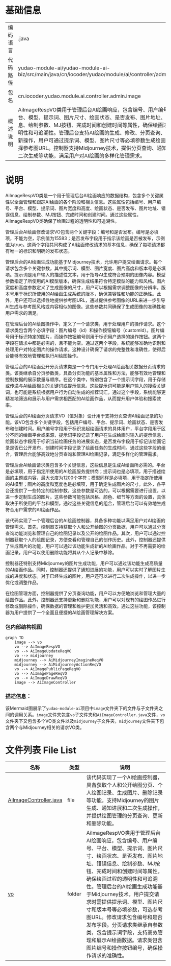 # 基础信息

|      |      |
|------|------|
| 编码语言 | .java |
| 代码路径 | yudao-module-ai/yudao-module-ai-biz/src/main/java/cn/iocoder/yudao/module/ai/controller/admin/image |
| 包名 | cn.iocoder.yudao.module.ai.controller.admin.image |
| 概述说明 | AiImageRespVO类用于管理后台AI绘画响应，包含编号、用户编号、平台、模型、提示词、图片尺寸、绘画状态、是否发布、图片地址、错误信息、绘制参数、MJ按钮、完成时间和创建时间等属性，确保绘画过程的透明性和可追溯性。管理后台支持AI绘画的生成、修改、分页查询、删除和更新操作，用户可通过提示词、模型、图片尺寸等必填参数生成绘画，并可选择参考图URL。控制器支持Midjourney技术，提供分页查询、通知进展、二次生成等功能，满足用户对AI绘画的多样化管理需求。 |

# 说明

AiImageRespVO类是一个用于管理后台AI绘画响应的数据结构，包含多个关键属性以全面管理和跟踪AI绘画的各个阶段和相关信息。这些属性包括编号、用户编号、平台、模型、提示词、图片宽度和高度、绘画状态、是否发布、图片地址、错误信息、绘制参数、MJ按钮、完成时间和创建时间。通过这些属性，AiImageRespVO类确保了绘画过程的透明性和可追溯性。

管理后台AI绘画修改请求VO包含两个关键字段：编号和是否发布。编号是必填项，不能为空，示例值为15583；是否发布字段用于指示该绘画是否被发布，示例值为true。这两个字段共同构成了AI绘画修改请求的基本信息，确保了每项请求都有唯一的标识和明确的发布状态。

管理后台的AI绘画生成功能基于Midjourney技术，允许用户提交绘画请求。每个请求包含多个关键参数，其中提示词、模型、图片宽度、图片高度和版本号是必填项。提示词是用户输入的描述性文本，用于指导AI生成符合预期的图像内容。模型参数指定了所使用的AI模型版本，确保生成结果符合特定模型的能力和风格。图片宽度和高度参数定义了生成图像的尺寸，用户可以根据需求调整图像的分辨率。版本号用于标识所使用的AI绘画生成系统的版本，确保兼容性和功能的正确性。此外，用户还可以选择性地提供参考图URL，通过提供参考图像的URL来进一步引导AI生成与参考图风格或内容相似的图像。这些参数共同确保了生成图像的准确性和用户需求的满足。

在管理后台的AI绘图操作中，定义了一个请求类，用于处理用户的操作请求。这个请求类包含两个必填字段：图片编号（id）和操作按钮编号（customId）。图片编号用于标识特定的图片，而操作按钮编号则用于标识用户选择的操作按钮。这两个字段在请求中都是必需的，且不能为空。通过这两个字段，系统能够准确地识别和处理用户对特定图片的操作请求。这种设计确保了请求的完整性和准确性，使得后台能够有效地管理和执行AI绘图操作。

管理后台的AI绘画公开分页请求类是一个专门用于处理AI绘画相关数据分页请求的类。该类继承自分页参数类，具备分页功能的基本属性和方法，能够有效地管理和控制数据的展示数量与顺序。在这个类中，特别包含了一个提示词字段，用于存储或传递与AI绘画相关的关键词或提示信息。这些提示词可能是用户输入的搜索关键词，也可能是系统根据用户行为自动生成的推荐词汇。通过这个字段，系统能够更精准地筛选和展示与用户需求相匹配的AI绘画作品，从而提升用户体验和搜索效率。

管理后台的AI绘画分页请求VO（值对象）设计用于支持分页查询AI绘画记录的功能。该VO包含多个关键字段，包括用户编号、平台、提示词、绘画状态、是否发布和创建时间。用户编号字段用于标识发起绘画请求的具体用户，平台字段用于区分不同的绘画平台或来源，提示词字段记录了用户在生成绘画时输入的提示信息，绘画状态字段用于标识当前绘画任务的进展状态，是否发布字段用于标记该绘画记录是否已公开发布，创建时间字段记录了绘画任务的生成时间。通过这些字段的组合，管理后台能够高效地分页查询和管理AI绘画记录，满足多样化的管理需求。

管理后台AI绘画请求类包含多个关键信息，这些信息是生成AI绘画所必需的。平台是必填项，用于指定所使用的AI绘画服务提供商；提示词也是必填项，用于描述绘画的主题或内容，最大长度为1200个字符；模型同样是必填项，用于指定所使用的AI模型；图片的高度和宽度也是必填项，用于确定生成图片的尺寸。此外，各平台还提供了一些特定的绘制参数，这些参数是可选的，可以根据需要进行设置，以进一步定制生成的图片。这些参数可能包括风格、颜色、细节等方面的设置，具体取决于所使用的平台和模型。通过这些关键信息的组合，管理后台可以有效地生成符合用户需求的AI绘画作品。

该代码实现了一个管理后台的AI绘画控制器，具备多种功能以满足用户对AI绘画的管理需求。首先，控制器支持获取个人和公开绘图的分页数据，用户可以通过分页查询功能浏览和管理自己的绘图记录以及公开的绘图作品。其次，用户可以通过控制器获取个人的绘图记录，方便查看和管理自己的创作历史。此外，控制器还提供了生成图片的功能，用户可以通过该功能生成新的AI绘画作品。对于不再需要的绘画记录，用户可以使用删除功能将其从个人记录中移除。

控制器还特别支持Midjourney的图片生成功能，用户可以通过该功能生成高质量的AI绘画作品。同时，控制器还提供了通知进展的功能，用户可以实时了解图片生成的进度和状态。对于已经生成的图片，用户还可以进行二次生成操作，以进一步优化或调整作品。

在绘图管理方面，控制器提供了分页查询功能，用户可以方便地浏览和管理大量的绘图作品。此外，控制器还支持更新和删除功能，用户可以对现有的绘图作品进行修改或删除操作，确保数据的管理和维护更加灵活和高效。通过这些功能，该控制器为用户提供了一个全面且便捷的AI绘画管理解决方案。


### 包内部结构视图

```mermaid
graph TD
    image --> vo
    vo --> AiImageRespVO
    vo --> AiImageUpdateReqVO
    vo --> midjourney
    midjourney --> AiMidjourneyImagineReqVO
    midjourney --> AiMidjourneyActionReqVO
    vo --> AiImagePublicPageReqVO
    vo --> AiImagePageReqVO
    vo --> AiImageDrawReqVO
    image --> AiImageController
```

### 描述信息：
该Mermaid图展示了`yudao-module-ai`项目中`image`文件夹下的文件与子文件夹之间的调用关系。`image`文件夹包含`vo`子文件夹和`AiImageController.java`文件，`vo`文件夹下又包含多个VO类文件以及`midjourney`子文件夹，`midjourney`文件夹下包含两个与Midjourney相关的请求VO类。

# 文件列表 File List

| 名称   | 类型  | 说明 |
|-------|------|-------------|
| [AiImageController.java](AiImageController.md) | file | 该代码实现了一个AI绘画控制器，具备获取个人和公开绘图分页、个人绘图记录、生成图片、删除记录等功能，支持Midjourney的图片生成、通知进展和二次生成操作，并提供绘图管理的分页查询、更新和删除功能。 |
| [vo](vo/_package.md) | folder | AiImageRespVO类用于管理后台AI绘画响应，包含编号、用户编号、平台、模型、提示词、图片尺寸、绘画状态、是否发布、图片地址、错误信息、绘制参数、MJ按钮、完成时间和创建时间等属性，确保绘画过程的透明性和可追溯性。管理后台的AI绘画生成功能基于Midjourney技术，用户提交请求时需提供提示词、模型、图片尺寸和版本号等必填参数，可选参考图URL。修改请求包含编号和是否发布字段。分页请求类继承自参数类，包含提示词字段，支持高效管理和展示AI绘画数据。请求类包含图片编号和操作按钮编号，确保操作请求的准确性。 |


